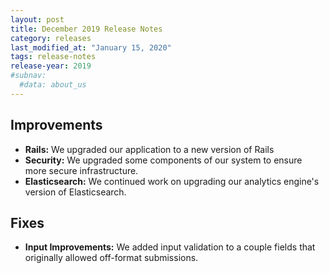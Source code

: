 ```yaml
---
layout: post
title: December 2019 Release Notes
category: releases
last_modified_at: "January 15, 2020"
tags: release-notes
release-year: 2019
#subnav:
  #data: about_us
---
```


## Improvements

* **Rails:** We upgraded our application to a new version of Rails
* **Security:** We upgraded some components of our system to ensure more secure infrastructure.
* **Elasticsearch:** We continued work on upgrading our analytics engine's version of Elasticsearch.

## Fixes

* **Input Improvements:** We added input validation to a couple fields that originally allowed off-format submissions.
